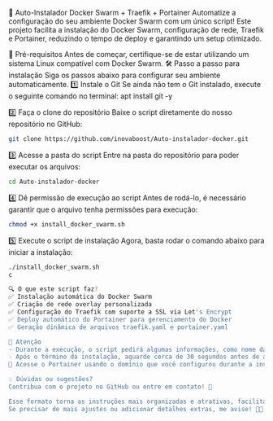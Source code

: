 🚀 Auto-Instalador Docker Swarm + Traefik + Portainer
Automatize a configuração do seu ambiente Docker Swarm com um único script! Este projeto facilita a instalação do Docker Swarm, configuração de rede, Traefik e Portainer, reduzindo o tempo de deploy e garantindo um setup otimizado.

📌 Pré-requisitos
Antes de começar, certifique-se de estar utilizando um sistema Linux compatível com Docker Swarm.
🛠️ Passo a passo para instalação
Siga os passos abaixo para configurar seu ambiente automaticamente.
1️⃣ Instale o Git
Se ainda não tem o Git instalado, execute o seguinte comando no terminal:
apt install git -y


2️⃣ Faça o clone do repositório
Baixe o script diretamente do nosso repositório no GitHub:
```bash
git clone https://github.com/inovaboost/Auto-instalador-docker.git
```

3️⃣ Acesse a pasta do script
Entre na pasta do repositório para poder executar os arquivos:
```bash
cd Auto-instalador-docker
```

4️⃣ Dê permissão de execução ao script
Antes de rodá-lo, é necessário garantir que o arquivo tenha permissões para execução:
```bash
chmod +x install_docker_swarm.sh
```

5️⃣ Execute o script de instalação
Agora, basta rodar o comando abaixo para iniciar a instalação:

```bash
./install_docker_swarm.sh
c

🔍 O que este script faz?
✅ Instalação automática do Docker Swarm
✅ Criação de rede overlay personalizada
✅ Configuração do Traefik com suporte a SSL via Let's Encrypt
✅ Deploy automático do Portainer para gerenciamento do Docker
✅ Geração dinâmica de arquivos traefik.yaml e portainer.yaml

📢 Atenção
- Durante a execução, o script pedirá algumas informações, como nome da rede, e-mail para SSL, e domínio do Portainer. Certifique-se de fornecer corretamente esses dados!
- Após o término da instalação, aguarde cerca de 30 segundos antes de acessar o Portainer pelo navegador.
🔗 Acesse o Portainer usando o domínio que você configurou durante a instalação!

💡 Dúvidas ou sugestões?
Contribua com o projeto no GitHub ou entre em contato! 🚀

Esse formato torna as instruções mais organizadas e atrativas, facilitando a compreensão dos usuários que acessarem o repositório. 🎯
Se precisar de mais ajustes ou adicionar detalhes extras, me avise! 🔧🚀
